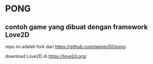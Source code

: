 # PONG

## contoh game yang dibuat dengan framework Love2D

repo ini adalah fork dari
https://github.com/games50/pong

download Love2D di
https://love2d.org/